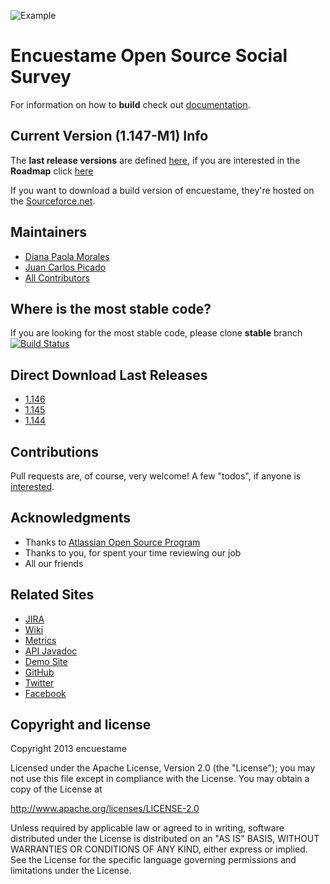 ![Example](http://api.encuestame.org/mail.png)

Encuestame Open Source Social Survey
=====================================

For information on how to **build** check out [documentation](http://www.encuestame.org/wiki/display/DOC/How+to+build+Encuestame).

## Current Version (1.147-M1) Info

The **last release versions** are defined [here](http://www.encuestame.org/wiki/display/RELEASE/Encuestame+1.146-FINAL+Release+Notes), if you are interested in the **Roadmap** click [here](http://www.encuestame.org/issues/browse/ENCUESTAME#selectedTab=com.atlassian.jira.plugin.system.project%3Aroadmap-panel)

If you want to download a build version of encuestame, they're hosted on the [Sourceforce.net](http://sourceforge.net/projects/encuestame/files/).

## Maintainers
* [Diana Paola Morales](http://about.me/dianmorales)
* [Juan Carlos Picado](http://www.jotadeveloper.es)
* [All Contributors](http://www.encuestame.org#contributors)

## Where is the most stable code?
If you are looking for the most stable code, please clone **stable** branch
[![Build Status](https://secure.travis-ci.org/encuestame/encuestame.png)](http://travis-ci.org/encuestame/encuestame)


## Direct Download Last Releases
* [1.146](http://sourceforge.net/projects/encuestame/files/encuestame_beta/1.146/encuestame-1.146-tomcat.zip/download)
* [1.145](http://code.google.com/p/encuestame/downloads/detail?name=encuestame-1.145-release.zip&can=2&q=)
* [1.144](http://sourceforge.net/projects/encuestame/files/encuestame_beta/1.144/encuestame-1.144-release.zip/download)


## Contributions
Pull requests are, of course, very welcome! A few "todos", if anyone is [interested](http://www.encuestame.org/wiki/display/DEVELOPMENT/Commiters+Guidelines).

## Acknowledgments
* Thanks to [Atlassian Open Source Program](http://www.atlassian.com/)
* Thanks to you, for spent your time reviewing our job
* All our friends

## Related Sites

* [JIRA](http://www.encuestame.org/issues)
* [Wiki](http://www.encuestame.org/wiki)
* [Metrics](http://metrics.encuestame.org)
* [API Javadoc](http://api.encuestame.org)
* [Demo Site](http://demo.encuestame.org)
* [GitHub](http://github.com/encuestame)
* [Twitter](http://www.twitter.com/encuestame)
* [Facebook](https://www.facebook.com/pages/encuestame/80467777529)


Copyright and license
---------------------

Copyright 2013 encuestame

Licensed under the Apache License, Version 2.0 (the "License");
you may not use this file except in compliance with the License.
You may obtain a copy of the License at

   http://www.apache.org/licenses/LICENSE-2.0

Unless required by applicable law or agreed to in writing, software
distributed under the License is distributed on an "AS IS" BASIS,
WITHOUT WARRANTIES OR CONDITIONS OF ANY KIND, either express or implied.
See the License for the specific language governing permissions and
limitations under the License.